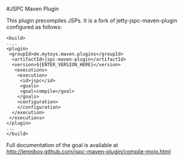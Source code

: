 #JSPC Maven Plugin

This plugin precompiles JSPs. It is a fork of jetty-jspc-maven-plugin configured as follows:
    
    <build>
    ....
    <plugin>
     <groupId>de.mytoys.maven.plugins</groupId>
      <artifactId>jspc-maven-plugin</artifactId>
      <version>${ENTER_VERSION_HERE}</version>
       <executions>
        <execution>
         <id>jspc</id>
         <goals>
         <goal>compile</goal>
        </goals>
        <configuration>
        </configuration>
      </execution>
     </executions>
    </plugin>
    ...
    </build>

Full documentation of the goal is available at http://lenniboy.github.com/jspc-maven-plugin/compile-mojo.html
